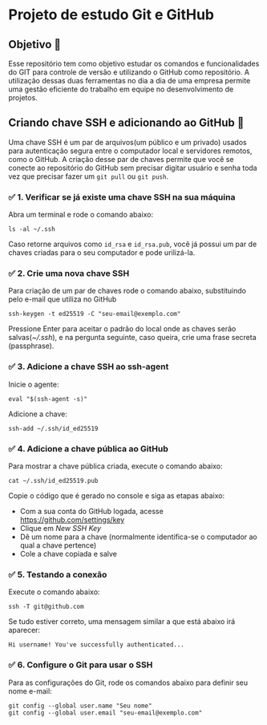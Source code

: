 # Projeto de estudo Git e GitHub

## Objetivo 🎯
Esse repositório tem como objetivo estudar os comandos e funcionalidades do GIT para controle de versão e utilizando o GitHub como repositório.
A utilização dessas duas ferramentas no dia a dia de uma empresa permite uma gestão eficiente do trabalho em equipe no desenvolvimento de projetos.

## Criando chave SSH e adicionando ao GitHub 🔐
Uma chave SSH é um par de arquivos(um público e um privado) usados para autenticação segura entre o computador local e servidores remotos, como o GitHub.
A criação desse par de chaves permite que você se conecte ao repositório do GitHub sem precisar digitar usuário e senha toda vez que precisar fazer um `git pull` ou `git push`.

### ✅ 1. Verificar se já existe uma chave SSH na sua máquina
Abra um terminal e rode o comando abaixo:
```
ls -al ~/.ssh
```
Caso retorne arquivos como `id_rsa` e `id_rsa.pub`, você já possui um par de chaves criadas para o seu computador e pode urilizá-la.

### ✅ 2. Crie uma nova chave SSH
Para criação de um par de chaves rode o comando abaixo, substituindo pelo e-mail que utiliza no GitHub
```
ssh-keygen -t ed25519 -C "seu-email@exemplo.com"
```
Pressione Enter para aceitar o padrão do local onde as chaves serão salvas(_~/.ssh_), e na pergunta seguinte, caso queira, crie uma frase secreta (passphrase).

### ✅ 3. Adicione a chave SSH ao ssh-agent
Inicie o agente:
```
eval "$(ssh-agent -s)"
```

Adicione a chave:
```
ssh-add ~/.ssh/id_ed25519
```

### ✅ 4. Adicione a chave pública ao GitHub
Para mostrar a chave pública criada, execute o comando abaixo:
```
cat ~/.ssh/id_ed25519.pub
```

Copie o código que é gerado no console e siga as etapas abaixo:
- Com a sua conta do GitHub logada, acesse https://github.com/settings/key
- Clique em *New SSH Key*
- Dê um nome para a chave (normalmente identifica-se o computador ao qual a chave pertence)
- Cole a chave copiada e salve

### ✅ 5. Testando a conexão
Execute o comando abaixo:
```
ssh -T git@github.com
```
Se tudo estiver correto, uma mensagem similar a que está abaixo irá aparecer:
```
Hi username! You've successfully authenticated...
```

### ✅ 6. Configure o Git para usar o SSH
Para as configurações do Git, rode os comandos abaixo para definir seu nome e-mail:
```
git config --global user.name "Seu nome"
git config --global user.email "seu-email@exemplo.com"
```
